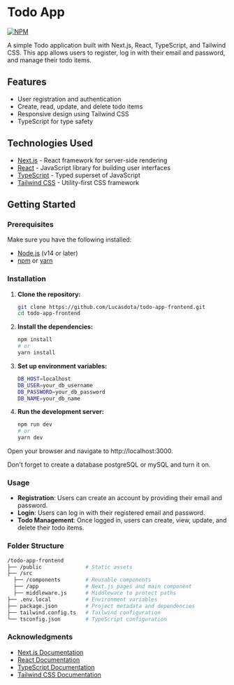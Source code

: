# Todo App
[![NPM](https://img.shields.io/npm/l/react)](https://github.com/Lucasdota/todo_app_frontend2/blob/master/LICENSE)

A simple Todo application built with Next.js, React, TypeScript, and Tailwind CSS. This app allows users to register, log in with their email and password, and manage their todo items.

## Features

- User registration and authentication
- Create, read, update, and delete todo items
- Responsive design using Tailwind CSS
- TypeScript for type safety

## Technologies Used

- [Next.js](https://nextjs.org/) - React framework for server-side rendering
- [React](https://reactjs.org/) - JavaScript library for building user interfaces
- [TypeScript](https://www.typescriptlang.org/) - Typed superset of JavaScript
- [Tailwind CSS](https://tailwindcss.com/) - Utility-first CSS framework

## Getting Started

### Prerequisites

Make sure you have the following installed:

- [Node.js](https://nodejs.org/) (v14 or later)
- [npm](https://www.npmjs.com/) or [yarn](https://yarnpkg.com/)

### Installation

1. **Clone the repository:**

   ```bash
   git clone https://github.com/Lucasdota/todo-app-frontend.git
   cd todo-app-frontend
   ```
   
2. **Install the dependencies:**

   ```bash
   npm install
   # or
   yarn install
   ```

3. **Set up environment variables:**
   
   ```bash
   DB_HOST=localhost
   DB_USER=your_db_username
   DB_PASSWORD=your_db_password
   DB_NAME=your_db_name
   ```

4. **Run the development server:**
   
   ```bash
   npm run dev
   # or
   yarn dev
   ```

Open your browser and navigate to http://localhost:3000.

Don't forget to create a database postgreSQL or mySQL and turn it on.

### Usage

- **Registration**: Users can create an account by providing their email and password.
- **Login**: Users can log in with their registered email and password.
- **Todo Management**: Once logged in, users can create, view, update, and delete their todo items.


### Folder Structure

  ```bash
  /todo-app-frontend
  ├── /public         	   # Static assets
  ├── /src
    ├── /components        # Reusable components
    ├── /app               # Next.js pages and main component
    ├── middleware.js      # Middleware to protect paths
  ├── .env.local           # Environment variables
  ├── package.json         # Project metadata and dependencies
  ├── tailwind.config.ts   # Tailwind configuration
  └── tsconfig.json        # TypeScript configuration
  ```

### Acknowledgments

- [Next.js Documentation](https://nextjs.org/docs)
- [React Documentation](https://react.dev/)
- [TypeScript Documentation](https://www.typescriptlang.org/docs/)
- [Tailwind CSS Documentation](https://tailwindcss.com/docs/installation)
